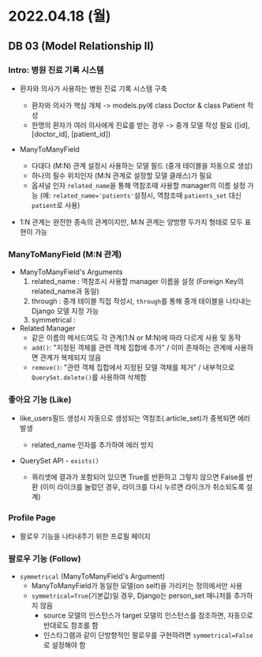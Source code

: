 # 2022.04.18 (월)

## DB 03 (Model Relationship II)



### Intro: 병원 진료 기록 시스템

- 환자와 의사가 사용하는 병원 진료 기록 시스템 구축
  - 환자와 의사가 핵심 개체 -> models.py에 class Doctor & class Patient 작성
  - 한명의 환자가 여러 의사에게 진료를 받는 경우 -> 중개 모델 작성 필요 ([id], [doctor_id], [patient_id])

- ManyToManyField
  - 다대다 (M:N) 관계 설정시 사용하는 모델 필드 (중개 테이블을 자동으로 생성)
  - 하나의 필수 위치인자 (M:N 관계로 설정할 모델 클래스)가 필요
  - 옵셔널 인자 `related_name`을 통해 역참조때 사용할 manager의 이름 설정 가능
    (예: `related_name='patients'`설정시, 역참조때 `patients_set` 대신 `patient`로 사용)

- 1:N 관계는 완전한 종속의 관계이지만, M:N 관계는 양방향 두가지 형태로 모두 표현이 가능



### ManyToManyField (M:N 관계)

- ManyToManyField's Arguments
  1. related_name : 역참조시 사용할 manager 이름을 설정 (Foreign Key의 related_name과 동일)
  2. through : 중개 테이블 직접 작성시, `through`를 통해 중개 테이블을 나타내는 Django 모델 지정 가능
  3. symmetrical : 
- Related Manager
  - 같은 이름의 메서드여도 각 관계(1:N or M:N)에 따라 다르게 사용 및 동작
  - `add()`: "지정된 객체를 관련 객체 집합에 추가" / 이미 존재하는 관계에 사용하면 관계가 복제되지 않음
  - `remove()`: "관련 객체 집합에서 지정된 모델 객체를 제거" / 내부적으로 `QuerySet.delete()`를 사용하여 삭제함



### 좋아요 기능 (Like)

- like_users필드 생성시 자동으로 생성되는 역참조(.article_set)가 중복되면 에러 발생
  - related_name 인자를 추가하여 에러 방지

- QuerySet API - `exists()`
  - 쿼리셋에 결과가 포함되어 있으면 True를 반환하고 그렇지 않으면 False를 반환
    (이미 라이크를 눌렀던 경우, 라이크를 다시 누르면 라이크가 취소되도록 설계)




### Profile Page

- 팔로우 기능을 나타내주기 위한 프로필 페이지



### 팔로우 기능 (Follow)

- `symmetrical` (ManyToManyField's Argument)
  - ManyToManyField가 동일한 모델(on self)을 가리키는 정의에서만 사용
  - `symmetrical=True`(기본값)일 경우, Django는 person_set 매니저를 추가하지 않음
    - source 모델의 인스턴스가 target 모델의 인스턴스를 참조하면, 자동으로 반대로도 참조를 함
    - 인스타그램과 같이 단방향적인 팔로우를 구현하려면 `symmetrical=False`로 설정해야 함
